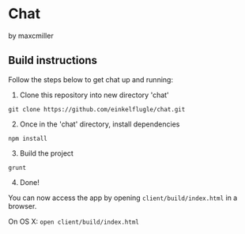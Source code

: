 # Chat
by maxcmiller

## Build instructions
Follow the steps below to get chat up and running:

1. Clone this repository into new directory 'chat'
```
git clone https://github.com/einkelflugle/chat.git
```
2. Once in the 'chat' directory, install dependencies
```
npm install
```
3. Build the project
```
grunt
```
4. Done!

You can now access the app by opening ```client/build/index.html``` in a browser.

On OS X: ```open client/build/index.html```